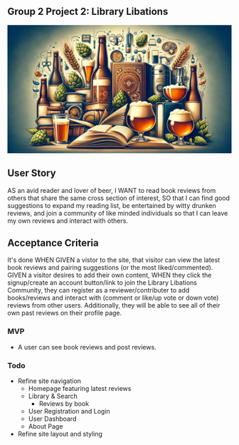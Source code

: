 ## Group 2 Project 2: Library Libations  


![Alt text](/public/images/headerimg.png)

## User Story 
AS an avid reader and lover of beer, I WANT to read book reviews from others that share the same cross section of interest, SO that I can find good suggestions to expand my reading list, be entertained by witty drunken reviews, and join a community of like minded individuals so that I can leave my own reviews and interact with others. 


## Acceptance Criteria

It's done WHEN GIVEN a vistor to the site, that visitor can view the latest book reviews and pairing suggestions (or the most liked/commented). GIVEN a visitor desires to add their own content, WHEN they click the signup/create an account button/link to join the Library Libations Community, they can register as a reviewer/contributer to add books/reviews and interact with (comment or like/up vote or down vote) reviews from other users. Additionally, they will be able to see all of their own past reviews on their profile page.

### MVP

- A user can see book reviews and post reviews. 

### Todo

- Refine site navigation
    - Homepage featuring latest reviews
    - Library & Search 
        - Reviews by book
    - User Registration and Login
    - User Dashboard
    - About Page
- Refine site layout and styling 



